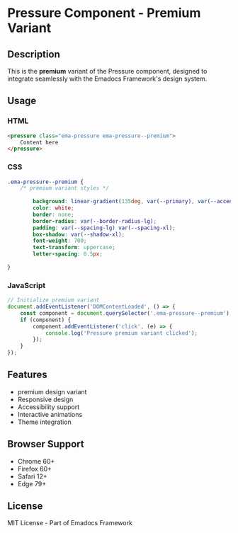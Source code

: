 # Pressure Component - Premium Variant

## Description
This is the **premium** variant of the Pressure component, designed to integrate seamlessly with the Emadocs Framework's design system.

## Usage

### HTML
```html
<pressure class="ema-pressure ema-pressure--premium">
    Content here
</pressure>
```

### CSS
```css
.ema-pressure--premium {
    /* premium variant styles */
    
        background: linear-gradient(135deg, var(--primary), var(--accent));
        color: white;
        border: none;
        border-radius: var(--border-radius-lg);
        padding: var(--spacing-lg) var(--spacing-xl);
        box-shadow: var(--shadow-xl);
        font-weight: 700;
        text-transform: uppercase;
        letter-spacing: 0.5px;
    
}
```

### JavaScript
```javascript
// Initialize premium variant
document.addEventListener('DOMContentLoaded', () => {
    const component = document.querySelector('.ema-pressure--premium');
    if (component) {
        component.addEventListener('click', (e) => {
            console.log('Pressure premium variant clicked');
        });
    }
});
```

## Features
- premium design variant
- Responsive design
- Accessibility support
- Interactive animations
- Theme integration

## Browser Support
- Chrome 60+
- Firefox 60+
- Safari 12+
- Edge 79+

## License
MIT License - Part of Emadocs Framework

